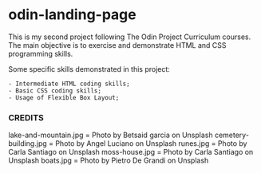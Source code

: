 # odin-landing-page

This is my second project following The Odin Project Curriculum courses. The main objective is to exercise and demonstrate HTML and CSS programming skills.

Some specific skills demonstrated in this project:

    - Intermediate HTML coding skills;
    - Basic CSS coding skills;
    - Usage of Flexible Box Layout;

### CREDITS

lake-and-mountain.jpg = Photo by Betsaid garcia on Unsplash
cemetery-building.jpg = Photo by Angel Luciano on Unsplash
runes.jpg = Photo by Carla Santiago on Unsplash
moss-house.jpg = Photo by Carla Santiago on Unsplash
boats.jpg = Photo by Pietro De Grandi on Unsplash